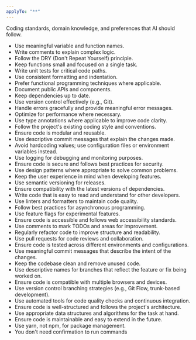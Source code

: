 ```yaml
---
applyTo: "**"
---
```


Coding standards, domain knowledge, and preferences that AI should follow.

- Use meaningful variable and function names.
- Write comments to explain complex logic.
- Follow the DRY (Don't Repeat Yourself) principle.
- Keep functions small and focused on a single task.
- Write unit tests for critical code paths.
- Use consistent formatting and indentation.
- Prefer functional programming techniques where applicable.
- Document public APIs and components.
- Keep dependencies up to date.
- Use version control effectively (e.g., Git).
- Handle errors gracefully and provide meaningful error messages.
- Optimize for performance where necessary.
- Use type annotations where applicable to improve code clarity.
- Follow the project's existing coding style and conventions.
- Ensure code is modular and reusable.
- Use descriptive commit messages that explain the changes made.
- Avoid hardcoding values; use configuration files or environment variables instead.
- Use logging for debugging and monitoring purposes.
- Ensure code is secure and follows best practices for security.
- Use design patterns where appropriate to solve common problems.
- Keep the user experience in mind when developing features.
- Use semantic versioning for releases.
- Ensure compatibility with the latest versions of dependencies.
- Write code that is easy to read and understand for other developers.
- Use linters and formatters to maintain code quality.
- Follow best practices for asynchronous programming.
- Use feature flags for experimental features.
- Ensure code is accessible and follows web accessibility standards.
- Use comments to mark TODOs and areas for improvement.
- Regularly refactor code to improve structure and readability.
- Use pull requests for code reviews and collaboration.
- Ensure code is tested across different environments and configurations.
- Use meaningful commit messages that describe the intent of the changes.
- Keep the codebase clean and remove unused code.
- Use descriptive names for branches that reflect the feature or fix being worked on.
- Ensure code is compatible with multiple browsers and devices.
- Use version control branching strategies (e.g., Git Flow, trunk-based development).
- Use automated tools for code quality checks and continuous integration.
- Ensure code is well-structured and follows the project's architecture.
- Use appropriate data structures and algorithms for the task at hand.
- Ensure code is maintainable and easy to extend in the future.
- Use yarn, not npm, for package management.
- You don't need confirmation to run commands
